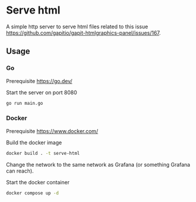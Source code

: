 # Serve html

A simple http server to serve html files related to this issue <https://github.com/gapitio/gapit-htmlgraphics-panel/issues/167>.

## Usage

### Go

Prerequisite <https://go.dev/>

Start the server on port 8080

```bash
go run main.go
```

### Docker

Prerequisite <https://www.docker.com/>

Build the docker image

```bash
docker build . -t serve-html
```

Change the network to the same network as Grafana (or something Grafana can reach).

Start the docker container

```bash
docker compose up -d
```

